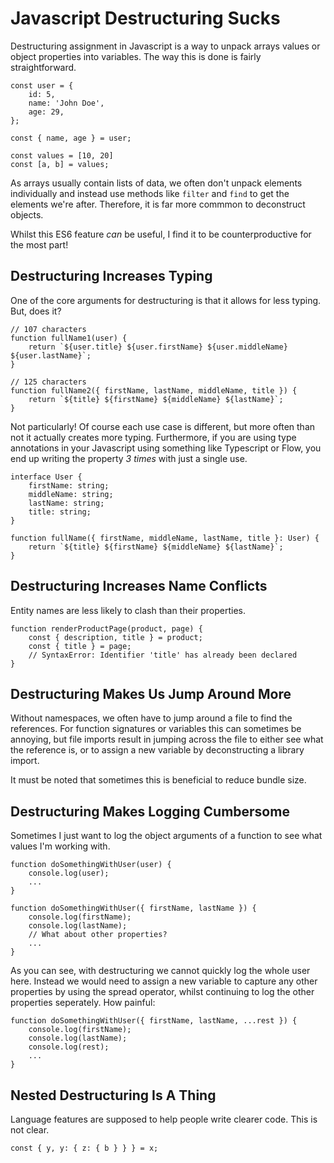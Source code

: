 # Javascript Destructuring Sucks

Destructuring assignment in Javascript is a way to unpack arrays values or object properties into variables. The way this is done is fairly straightforward.

```
const user = {
	id: 5,
	name: 'John Doe',
	age: 29,
};

const { name, age } = user;

const values = [10, 20]
const [a, b] = values;
```

As arrays usually contain lists of data, we often don't unpack elements individually and instead use methods like `filter` and `find` to get the elements we're after. Therefore, it is far more commmon to deconstruct objects.

Whilst this ES6 feature _can_ be useful, I find it to be counterproductive for the most part!

## Destructuring Increases Typing

One of the core arguments for destructuring is that it allows for less typing. But, does it?

```
// 107 characters
function fullName1(user) {
	return `${user.title} ${user.firstName} ${user.middleName} ${user.lastName}`;
}

// 125 characters
function fullName2({ firstName, lastName, middleName, title }) {
	return `${title} ${firstName} ${middleName} ${lastName}`;
}
```

Not particularly! Of course each use case is different, but more often than not it actually creates more typing. Furthermore, if you are using type annotations in your Javascript using something like Typescript or Flow, you end up writing the property _3 times_ with just a single use.

```
interface User {
	firstName: string;
	middleName: string;
	lastName: string;
	title: string;
}

function fullName({ firstName, middleName, lastName, title }: User) {
	return `${title} ${firstName} ${middleName} ${lastName}`;
}
```

## Destructuring Increases Name Conflicts

Entity names are less likely to clash than their properties.

```
function renderProductPage(product, page) {
	const { description, title } = product;
	const { title } = page;
	// SyntaxError: Identifier 'title' has already been declared
}
```

## Destructuring Makes Us Jump Around More

Without namespaces, we often have to jump around a file to find the references. For function signatures or variables this can sometimes be annoying, but file imports result in jumping across the file to either see what the reference is, or to assign a new variable by deconstructing a library import.

It must be noted that sometimes this is beneficial to reduce bundle size.

## Destructuring Makes Logging Cumbersome

Sometimes I just want to log the object arguments of a function to see what values I'm working with.

```
function doSomethingWithUser(user) {
	console.log(user);
	...
}

function doSomethingWithUser({ firstName, lastName }) {
	console.log(firstName);
	console.log(lastName);
	// What about other properties?
	...
}
```

As you can see, with destructuring we cannot quickly log the whole user here. Instead we would need to assign a new variable to capture any other properties by using the spread operator, whilst continuing to log the other properties seperately. How painful:

```
function doSomethingWithUser({ firstName, lastName, ...rest }) {
	console.log(firstName);
	console.log(lastName);
	console.log(rest);
	...
}
```

## Nested Destructuring Is A Thing

Language features are supposed to help people write clearer code. This is not clear.

```
const { y, y: { z: { b } } } = x;
```
